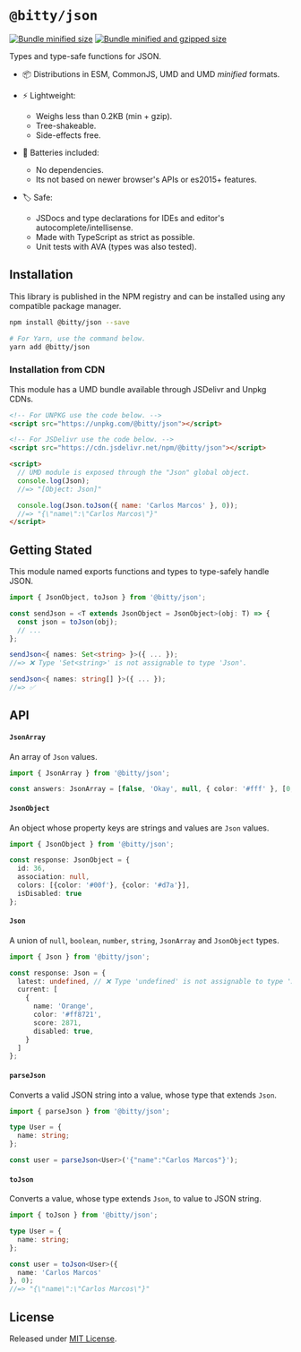 # `@bitty/json`

[![Bundle minified size](https://badgen.net/bundlephobia/min/@bitty/json)](https://bundlephobia.com/result?p=@bitty/json)
[![Bundle minified and gzipped size](https://badgen.net/bundlephobia/minzip/@bitty/json)](https://bundlephobia.com/result?p=@bitty/json)

Types and type-safe functions for JSON.

- 📦 Distributions in ESM, CommonJS, UMD and UMD _minified_ formats.

- ⚡ Lightweight:
  - Weighs less than 0.2KB (min + gzip).
  - Tree-shakeable.
  - Side-effects free.

- 🔋 Batteries included:
  - No dependencies.
  - Its not based on newer browser's APIs or es2015+ features.

- 🏷 Safe:
  - JSDocs and type declarations for IDEs and editor's autocomplete/intellisense.
  - Made with TypeScript as strict as possible.
  - Unit tests with AVA (types was also tested).

## Installation

This library is published in the NPM registry and can be installed using any compatible package manager.

```sh
npm install @bitty/json --save

# For Yarn, use the command below.
yarn add @bitty/json
```

### Installation from CDN

This module has a UMD bundle available through JSDelivr and Unpkg CDNs.

```html
<!-- For UNPKG use the code below. -->
<script src="https://unpkg.com/@bitty/json"></script>

<!-- For JSDelivr use the code below. -->
<script src="https://cdn.jsdelivr.net/npm/@bitty/json"></script>

<script>
  // UMD module is exposed through the "Json" global object.
  console.log(Json);
  //=> "[Object: Json]"

  console.log(Json.toJson({ name: 'Carlos Marcos' }, 0));
  //=> "{\"name\":\"Carlos Marcos\"}"
</script>
```

## Getting Stated

This module named exports functions and types to type-safely handle JSON.

```ts
import { JsonObject, toJson } from '@bitty/json';

const sendJson = <T extends JsonObject = JsonObject>(obj: T) => {
  const json = toJson(obj);
  // ...
};

sendJson<{ names: Set<string> }>({ ... });
//=> ❌ Type 'Set<string>' is not assignable to type 'Json'.

sendJson<{ names: string[] }>({ ... });
//=> ✅
```

## API

#### `JsonArray`

An array of `Json` values.

```ts
import { JsonArray } from '@bitty/json';

const answers: JsonArray = [false, 'Okay', null, { color: '#fff' }, [0,3]];
```

#### `JsonObject`

An object whose property keys are strings and values are `Json` values.

```ts
import { JsonObject } from '@bitty/json';

const response: JsonObject = {
  id: 36,
  association: null,
  colors: [{color: '#00f'}, {color: '#d7a'}],
  isDisabled: true
};
```

#### `Json`

A union of `null`, `boolean`, `number`, `string`, `JsonArray` and `JsonObject` types.

```ts
import { Json } from '@bitty/json';

const response: Json = {
  latest: undefined, // ❌ Type 'undefined' is not assignable to type 'Json'.
  current: [
    {
      name: 'Orange',
      color: '#ff8721',
      score: 2871,
      disabled: true,
    }
  ]
};
```

#### `parseJson`

Converts a valid JSON string into a value, whose type that extends `Json`.

```ts
import { parseJson } from '@bitty/json';

type User = {
  name: string;
};

const user = parseJson<User>('{"name":"Carlos Marcos"}');
```

#### `toJson`

Converts a value, whose type extends `Json`, to value to JSON string.

```ts
import { toJson } from '@bitty/json';

type User = {
  name: string;
};

const user = toJson<User>({
  name: 'Carlos Marcos'
}, 0);
//=> "{\"name\":\"Carlos Marcos\"}"
```

## License

Released under [MIT License](./LICENSE).

